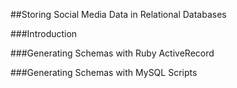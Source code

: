 ##Storing Social Media Data in Relational Databases

###Introduction




###Generating Schemas with Ruby ActiveRecord 




###Generating Schemas with MySQL Scripts 
